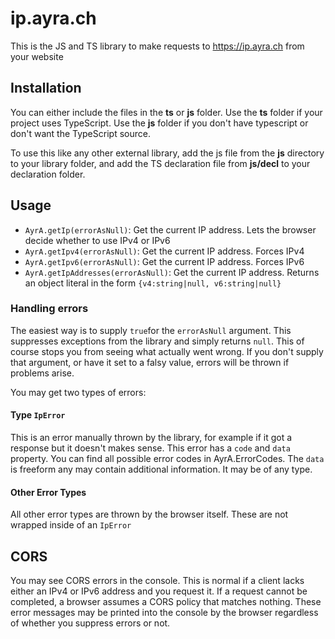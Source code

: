 # ip.ayra.ch

This is the JS and TS library to make requests to https://ip.ayra.ch from your website

## Installation

You can either include the files in the **ts** or **js** folder.
Use the **ts** folder if your project uses TypeScript.
Use the **js** folder if you don't have typescript or don't want the TypeScript source.

To use this like any other external library, add the js file from the **js** directory to your library folder,
and add the TS declaration file from **js/decl** to your declaration folder.

## Usage

- `AyrA.getIp(errorAsNull)`: Get the current IP address. Lets the browser decide whether to use IPv4 or IPv6
- `AyrA.getIpv4(errorAsNull)`: Get the current IP address. Forces IPv4
- `AyrA.getIpv6(errorAsNull)`: Get the current IP address. Forces IPv6
- `AyrA.getIpAddresses(errorAsNull)`: Get the current IP address. Returns an object literal in the form `{v4:string|null, v6:string|null}`

### Handling errors

The easiest way is to supply `true`for the `errorAsNull` argument.
This suppresses exceptions from the library and simply returns `null`.
This of course stops you from seeing what actually went wrong.
If you don't supply that argument, or have it set to a falsy value, errors will be thrown if problems arise.

You may get two types of errors:

#### Type `IpError`

This is an error manually thrown by the library, for example if it got a response but it doesn't makes sense.
This error has a `code` and `data` property.
You can find all possible error codes in AyrA.ErrorCodes.
The `data` is freeform any may contain additional information. It may be of any type.

#### Other Error Types

All other error types are thrown by the browser itself. These are not wrapped inside of an `IpError`

## CORS

You may see CORS errors in the console. This is normal if a client lacks either an IPv4 or IPv6 address and you request it.
If a request cannot be completed, a browser assumes a CORS policy that matches nothing.
These error messages may be printed into the console by the browser regardless of whether you suppress errors or not.